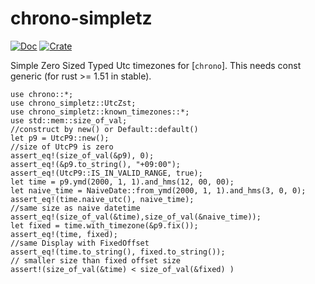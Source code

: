 # chrono-simpletz
[![Doc](https://docs.rs/chrono-simpletz/badge.svg)](https://docs.rs/chrono-simpletz)
[![Crate](https://img.shields.io/crates/v/chrono-simpletz.svg)](https://crates.io/crates/chrono-simpletz)


Simple Zero Sized Typed Utc timezones for [`chrono`].
This needs const generic (for rust >= 1.51 in stable).
```
use chrono::*;
use chrono_simpletz::UtcZst;
use chrono_simpletz::known_timezones::*;
use std::mem::size_of_val;
//construct by new() or Default::default()
let p9 = UtcP9::new();
//size of UtcP9 is zero
assert_eq!(size_of_val(&p9), 0);
assert_eq!(&p9.to_string(), "+09:00");
assert_eq!(UtcP9::IS_IN_VALID_RANGE, true);
let time = p9.ymd(2000, 1, 1).and_hms(12, 00, 00);
let naive_time = NaiveDate::from_ymd(2000, 1, 1).and_hms(3, 0, 0);
assert_eq!(time.naive_utc(), naive_time);
//same size as naive datetime
assert_eq!(size_of_val(&time),size_of_val(&naive_time));
let fixed = time.with_timezone(&p9.fix());
assert_eq!(time, fixed);
//same Display with FixedOffset
assert_eq!(time.to_string(), fixed.to_string());
// smaller size than fixed offset size
assert!(size_of_val(&time) < size_of_val(&fixed) )
```